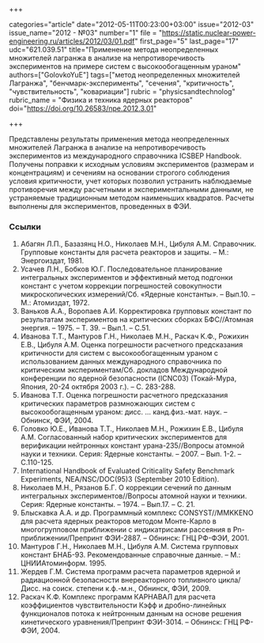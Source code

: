 +++

categories="article"
date="2012-05-11T00:23:00+03:00"
issue="2012-03"
issue_name="2012 - №03"
number="1"
file = "https://static.nuclear-power-engineering.ru/articles/2012/03/01.pdf"
first_page="5"
last_page="17"
udc="621.039.51"
title="Применение метода неопределенных множителей лагранжа в анализе на непротиворечивость экспериментов на примере систем с высокообогащенным ураном"
authors=["GolovkoYuE"]
tags=["метод неопределенных множителей Лагранжа", "бенчмарк-эксперименты", "сечения", "критичность", "чувствительность", "ковариации"]
rubric = "physicsandtechnolog"
rubric_name = "Физика и техника ядерных реакторов"
doi="https://doi.org/10.26583/npe.2012.3.01"

+++

Представлены результаты применения метода неопределенных множителей Лагранжа в анализе на непротиворечивость экспериментов из международного справочника ICSBEP Handbook. Получены поправки к исходным условиям экспериментов (размерам и концентрациям) и сечениям на основании строгого соблюдения условия критичности, учет которых позволил устранить наблюдаемые противоречия между расчетными и экспериментальными данными, не устраняемые традиционным методом наименьших квадратов. Расчеты выполнены для экспериментов, проведенных в ФЭИ.

### Ссылки

1. Абагян Л.П., Базазянц Н.О., Николаев М.Н., Цибуля А.М. Справочник. Групповые константы для расчета реакторов и защиты. – М.: Энергоиздат, 1981.
2. Усачев Л.Н., Бобков Ю.Г. Последовательное планирование интегральных экспериментов и эффективный метод подгонки констант с учетом коррекции погрешностей совокупности микроскопических измерений/Сб. «Ядерные константы». – Вып.10. – М.: Атомиздат, 1972.
3. Ваньков А.А., Воропаев А.И. Корректировка групповых констант по результатам экспериментов на критических сборках БФС//Атомная энергия. – 1975. – Т. 39. – Вып.1. – С.51.
4. Иванова T.Т., Мантуров Г.Н., Николаев M.Н., Раскач K.Ф., Рожихин E.В., Цибуля A.М. Оценка погрешности расчетного предсказания критичности для систем с высокообогащенным ураном с использованием данных международного справочника по критическим экспериментам/Сб. докладов Международной конференции по ядерной безопасности (ICNC03) (Токай-Мура, Япония, 20-24 октября 2003 г.). – С. 283-288.
5. Иванова Т.Т. Оценка погрешности расчетного предсказания критических параметров размножающих систем с высокообогащенным ураном: дисс. ... канд.физ.-мат. наук. – Обнинск, ФЭИ, 2004.
6. Головко Ю.Е., Иванова Т.Т., Николаев М.Н., Рожихин Е.В., Цибуля А.М. Согласованный набор критических экспериментов для верификации нейтронных констант урана-235//Вопросы атомной науки и техники. Серия: Ядерные константы. – 2007. – Вып. 1-2. – С.110-125.
7. International Handbook of Evaluated Criticality Safety Benchmark Experiments, NEA/NSC/DOC(95)3 (September 2010 Edition).
8. Николаев M.Н., Рязанов Б.Г. О коррекции сечений по данным интегральных экспериментов//Вопросы атомной науки и техники. Серия: Ядерные константы. – 1974. – Вып.17. – С. 21.
9. Блыскавка А.А. и др. Программный комплекс CONSYST//MMKKENO для расчета ядерных реакторов методом Монте-Карло в многогрупповом приближении с индикатрисами рассеяния в Pn-приближении/Препринт ФЭИ-2887. – Обнинск: ГНЦ РФ-ФЭИ, 2001.
10. Мантуров Г.Н., Николаев М.Н., Цибуля А.М. Система групповых констант БНАБ-93. Рекомендованные справочные данные. – М.: ЦНИИАтоминформ. 1995.
11. Жердев Г.М. Система программ расчета параметров ядерной и радиационной безопасности внереакторного топливного цикла/Дисс. на соиск. степени к.ф.-м.н., Обнинск, ФЭИ, 2009.
12. Раскач К.Ф. Комплекс программ КАРНАВАЛ для расчета коэффициентов чувствительности Кэфф и дробно-линейных функционалов потока к нейтронным данным на основе решения кинетического уравнения/Препринт ФЭИ-3014. – Обнинск: ГНЦ РФ-ФЭИ, 2004.